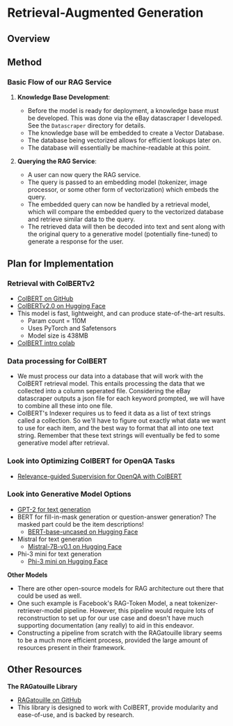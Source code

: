 # Retrieval-Augmented Generation

## Overview

## Method

### Basic Flow of our RAG Service

1. **Knowledge Base Development**: 
   - Before the model is ready for deployment, a knowledge base must be developed. This was done via the eBay datascraper I developed. See the `Datascraper` directory for details.
   - The knowledge base will be embedded to create a Vector Database.
   - The database being vectorized allows for efficient lookups later on.
   - The database will essentially be machine-readable at this point.
  
2. **Querying the RAG Service**: 
   - A user can now query the RAG service.
   - The query is passed to an embedding model (tokenizer, image processor, or some other form of vectorization) which embeds the query.
   - The embedded query can now be handled by a retrieval model, which will compare the embedded query to the vectorized database and retrieve similar data to the query.
   - The retrieved data will then be decoded into text and sent along with the original query to a generative model (potentially fine-tuned) to generate a response for the user.

## Plan for Implementation

### Retrieval with ColBERTv2
- [ColBERT on GitHub](https://github.com/stanford-futuredata/ColBERT?tab=readme-ov-file)
- [ColBERTv2.0 on Hugging Face](https://huggingface.co/colbert-ir/colbertv2.0)
- This model is fast, lightweight, and can produce state-of-the-art results.
  - Param count = 110M
  - Uses PyTorch and Safetensors
  - Model size is 438MB
- [ColBERT intro colab](https://colab.research.google.com/github/stanford-futuredata/ColBERT/blob/main/docs/intro2new.ipynb#scrollTo=JRiOnzxtwI0j)


### Data processing for ColBERT
- We must process our data into a database that will work with the ColBERT retrieval model. This entails processing the data that we collected into a column seperated file. Considering the eBay datascraper outputs a json file for each keyword prompted, we will have to combine all these into one file.
- ColBERT's Indexer requires us to feed it data as a list of text strings called a collection. So we'll have to figure out exactly what data we want to use for each item, and the best way to format that all into one text string. Remember that these text strings will eventually be fed to some generative model after retrieval. 


### Look into Optimizing ColBERT for OpenQA Tasks
- [Relevance-guided Supervision for OpenQA with ColBERT](https://arxiv.org/abs/2007.00814)


### Look into Generative Model Options
- [GPT-2 for text generation](https://huggingface.co/openai-community/gpt2/tree/main)
- BERT for fill-in-mask generation or question-answer generation? The masked part could be the item descriptions!
  - [BERT-base-uncased on Hugging Face](https://huggingface.co/google-bert/bert-base-uncased/tree/main)
- Mistral for text generation
  - [Mistral-7B-v0.1 on Hugging Face](https://huggingface.co/mistralai/Mistral-7B-v0.1?text=My+name+is+Julien+and+I+like+to)
- Phi-3 mini for text generation
  - [Phi-3 mini on Hugging Face](https://huggingface.co/microsoft/Phi-3-mini-4k-instruct?text=Give+a+seller+description+for+the+following+item+‘Apple+Watch’)

**Other Models**
- There are other open-source models for RAG architecture out there that could be used as well.
- One such example is Facebook's RAG-Token Model, a neat tokenizer-retriever-model pipeline. However, this pipeline would require lots of reconstruction to set up for our use case and doesn't have much supporting documentation (any really) to aid in this endeavor.
- Constructing a pipeline from scratch with the RAGatouille library seems to be a much more efficient process, provided the large amount of resources present in their framework.

## Other Resources
**The RAGatouille Library**
- [RAGatouille on GitHub](https://github.com/bclavie/ragatouille)
- This library is designed to work with ColBERT, provide modularity and ease-of-use, and is backed by research.